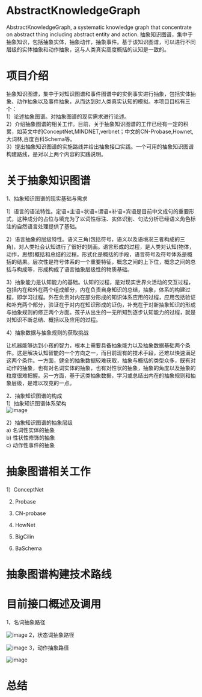 # AbstractKnowledgeGraph
AbstractKnowledgeGraph, a systematic knowledge graph that concentrate on abstract thing including abstract entity and action. 抽象知识图谱，集中于抽象知识，包括抽象实体，抽象动作，抽象事件。基于该知识图谱，可以进行不同层级的实体抽象和动作抽象，这与人类真实高度概括的认知是一致的。

# 项目介绍
抽象知识图谱，集中于对知识图谱和事件图谱中的实例事实进行抽象，包括实体抽象、动作抽象以及事件抽象，从而达到对人类真实认知的模拟。本项目目标有三个：  
1）论述抽象图谱。对抽象图谱的现实需求进行论述。  
2）介绍抽象图谱的相关工作。目前，关于抽象知识图谱的工作已经有一定的积累，如英文中的ConceptNet,MINDNET,verbnet；中文的CN-Probase,Hownet,大词林,百度百科Schema等。  
3）提出抽象知识图谱的实施路线并给出抽象接口实践。一个可用的抽象知识图谱构建路线，是对以上两个内容的实践说明。  

# 关于抽象知识图谱

1、抽象知识图谱的现实基础与需求

1）语言的语法特性。定语+主语+状语+谓语+补语+宾语是目前中文成句的重要形式，这种成分的占位与填充为了以词性标注、实体识别、句法分析已经语义角色标注的自然语言处理提供了基础。

2）语言抽象的层级特性。语义三角(包括符号，语义以及语境况三者构成的三角)，对人类社会认知进行了很好的刻画。语言形成的过程，是人类对认知(物体，动作，思想)概括和总结的过程。形式化是概括的手段，语言符号及符号体系是概括的结果。层次性是符号体系的一个重要特征，概念之间的上下位，概念之间的总括与构成等，形成构成了语言抽象层级性的物质基础。

3）抽象能力是认知能力的基础。认知的过程，是对现实世界火活动的交互过程，包括内在和外在两个组成部分，内在负责自身知识的总结，抽象，体系的构建过程，即学习过程。外在负责对内在部分形成的知识体系应用的过程，应用包括验证和补充两个部分，验证在于对内在知识形成的证伪，补充在于对新抽象知识的形成与抽象规则的修正两个方面。孩子从出生的一无所知到逐步认知能力的过程，就是对知识不断总结、概括以及应用的过程。

4）抽象数据与抽象规则的获取挑战

让机器能够达到小孩的智力，根本上需要具备抽象能力以及抽象数据基础两个条件。这是解决认知智能的一个方向之一，而目前现有的技术手段，还难以快速满足这两个条件。一方面，健全的抽象数据较难获取，抽象与概括的类型众多，既有对动作的抽象，也有对名词实体的抽象，也有对性状的抽象，抽象的角度以及抽象的粒度很难把握。另一方面，基于这类抽象数据，学习或总结出内在的抽象规则和抽象层级，是难以攻克的一点。  

2、抽象知识图谱的构成  
1）抽象知识图谱体系架构  
![image](https://github.com/liuhuanyong/AbstractKnowledgeGraph/blob/master/img/intro.png)  

2）抽象知识图谱的抽象层级  
a) 名词性实体的抽象  
b) 性状性修饰的抽象  
c) 动作性事件的抽象  

# 抽象图谱相关工作
1）ConceptNet  

2) Probase  

3) CN-probase  

4) HowNet  

5) BigCilin  

6) BaSchema  

# 抽象图谱构建技术路线



# 目前接口概述及调用
1，名词抽象路径

![image](https://github.com/liuhuanyong/AbstractKnowledgeGraph/blob/master/img/noun.png)
2，状态词抽象路径

![image](https://github.com/liuhuanyong/AbstractKnowledgeGraph/blob/master/img/adj.png)
3，动作抽象路径

![image](https://github.com/liuhuanyong/AbstractKnowledgeGraph/blob/master/img/verb.png)

# 总结


